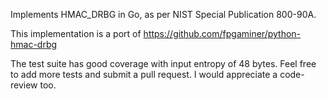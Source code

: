Implements HMAC_DRBG in Go, as per NIST Special Publication 800-90A.

This implementation is a port of https://github.com/fpgaminer/python-hmac-drbg

The test suite has good coverage with input entropy of 48 bytes.  Feel free to add more tests and submit a pull request.  I would appreciate a code-review too.
